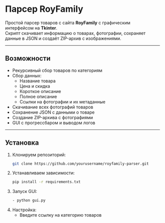 # Парсер RoyFamily

Простой парсер товаров с сайта **RoyFamily** с графическим интерфейсом на **Tkinter**.  
Скрипт скачивает информацию о товарах, фотографии, сохраняет данные в JSON и создаёт ZIP-архив с изображениями.

---

## Возможности

- Рекурсивный сбор товаров по категориям
- Сбор данных:
  - Название товара
  - Цена и скидка
  - Короткое описание
  - Полное описание
  - Ссылки на фотографии и их метаданные
- Скачивание всех фотографий товаров
- Сохранение JSON с данными о товаре
- Создание ZIP-архива с фотографиями
- GUI с прогрессбаром и выводом логов

---

## Установка

1. Клонируем репозиторий:
    ```bash
    git clone https://github.com/yourusername/royfamily-parser.git
2. Устанавливаем зависимости:
    ```bash
    pip install -r requirements.txt
3. Запуск GUI:
    ```bash
   - python gui.py
4. Настройка:
    - Введите ссылку на категорию товаров

